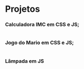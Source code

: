 # Projetos

### Calculadora IMC em CSS e JS;
<img src="https://user-images.githubusercontent.com/90663036/216070941-1ece5755-ad1f-4ec7-937a-80fa4acd6762.png" alt="">

### Jogo do Mario em CSS e JS;
<img src="https://user-images.githubusercontent.com/90663036/216070457-c7aee501-e7f5-495b-8c0c-9adbc0d89a46.png" alt="">

### Lâmpada em JS
<img src="https://user-images.githubusercontent.com/90663036/216070693-1a738df1-1d92-40c1-8ee8-ecf89068a7d6.png" alt="">


